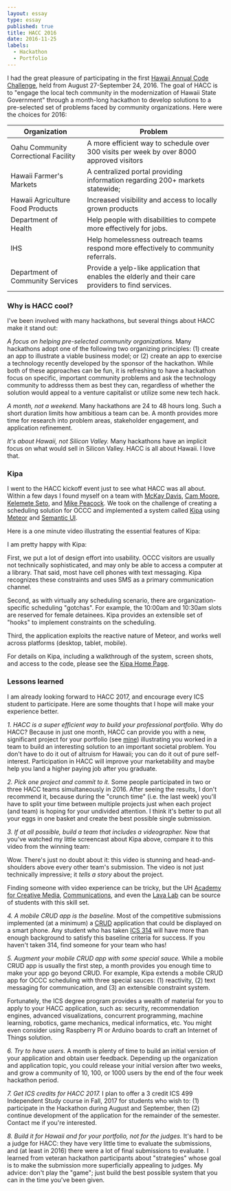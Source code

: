 ```yaml
---
layout: essay
type: essay
published: true
title: HACC 2016
date: 2016-11-25
labels:
  - Hackathon
  - Portfolio
---
```


I had the great pleasure of participating in the first [Hawaii Annual Code Challenge](energy-excelerator-2014.md), held from August 27-September 24, 2016.  The goal of HACC is to "engage the local tech community in the modernization of Hawaii State Government" through a month-long hackathon to develop solutions to a pre-selected set of problems faced by community organizations. Here were the choices for 2016:

<table class="ui celled compact table">
<thead>
  <th>Organization</th>
  <th>Problem</th>
</thead>

<tbody>
  <tr><td>Oahu Community Correctional Facility</td>
      <td>A more efficient way to schedule over 300 visits per week by over 8000 approved visitors</td>
  </tr>
  <tr><td>Hawaii Farmer's Markets</td>
      <td>A centralized portal providing information regarding 200+ markets statewide;</td>
    </tr>
  <tr><td>Hawaii Agriculture Food Products</td>
       <td>Increased visibility and access to locally grown products</td>
  </tr>
  <tr><td>Department of Health</td>
      <td>Help people with disabilities to compete more effectively for jobs.</td>
  </tr>
  <tr><td>IHS</td>
      <td>Help homelessness outreach teams respond more effectively to community referrals.</td>
  </tr>
  <tr><td>Department of Community Services</td>
      <td>Provide a yelp-like application that enables the elderly and their care providers to find services.</td>
  </tr>
</tbody>
</table>

### Why is HACC cool?

I've been involved with many hackathons, but several things about HACC make it stand out:

*A focus on helping pre-selected community organizations.*  Many hackathons adopt one of the following two organizing principles: (1) create an app to illustrate a viable business model; or (2) create an app to exercise a technology recently developed by the sponsor of the hackathon. While both of these approaches can be fun, it is refreshing to have a hackathon focus on specific, important community problems and ask the technology community to addresss them as best they can, regardless of whether the solution would appeal to a venture capitalist or utilize some new tech hack.

*A month, not a weekend.* Many hackathons are 24 to 48 hours long. Such a short duration limits how ambitious a team can be. A month provides more time for research into problem areas, stakeholder engagement, and application refinement.

*It's about Hawaii, not Silicon Valley.* Many hackathons have an implicit focus on what would sell in Silicon Valley. HACC is all about Hawaii. I love that.

### Kipa

I went to the HACC kickoff event just to see what HACC was all about. Within a few days I found myself on a team with [McKay Davis](https://devpost.com/McKayDavis), [Cam Moore](https://cammoore.github.io/), [Kelemete Seto](https://www.linkedin.com/in/kelemeteseto), and [Mike Peacock](https://devpost.com/hawaiivet2vet). We took on the challenge of creating a scheduling solution for OCCC and implemented a system called [Kipa](https://hacc2016.github.io/teamkipa/) using [Meteor](http://www.meteor.com) and [Semantic UI](http://semantic-ui.com/).

Here is a one minute video illustrating the essential features of Kipa:

<div class="ui embed" data-source="youtube" data-id="COLaTvaCj7U" >
</div>

I am pretty happy with Kipa:

First, we put a lot of design effort into usability. OCCC visitors are usually not technically sophisticated, and may only be able to access a computer at a library. That said, most have cell phones with text messaging. Kipa recognizes these constraints and uses SMS as a primary communication channel.

Second, as with virtually any scheduling scenario, there are organization-specific scheduling "gotchas". For example, the 10:00am and 10:30am slots are reserved for female detainees.  Kipa provides an extensible set of "hooks" to implement constraints on the scheduling. 

Third, the application exploits the reactive nature of Meteor, and works well across platforms (desktop, tablet, mobile).

For details on Kipa, including a walkthrough of the system, screen shots, and access to the code, please see the [Kipa Home Page](https://hacc2016.github.io/teamkipa/).

### Lessons learned

I am already looking forward to HACC 2017, and encourage every ICS student to participate. Here are some thoughts that I hope will make your experience better.

*1. HACC is a super efficient way to build your professional portfolio.*  Why do HACC?  Because in just one month, HACC can provide you with a new, significant project for your portfolio (see [mine](/projects)) illustrating you worked in a team to build an interesting solution to an important societal problem.  You don't have to do it out of altruism for Hawaii; you can do it out of pure self-interest.  Participation in HACC will improve your marketability and maybe help you land a higher paying job after you graduate.

*2. Pick one project and commit to it.*  Some people participated in two or three HACC teams simultaneously in 2016.  After seeing the results, I don't recommend it, because during the "crunch time" (i.e. the last week) you'll have to split your time between multiple projects just when each project (and team) is hoping for your undivided attention. I think it's better to put all your eggs in one basket and create the best possible single submission.
 
*3. If at all possible, build a team that includes a videographer.* Now that you've watched my little screencast about Kipa above, compare it to this video from the winning team:

<div class="ui embed" data-source="youtube" data-id="7QVtMXWaRBs" >
</div>

Wow. There's just no doubt about it: this video is stunning and head-and-shoulders above every other team's submission. The video is not just technically impressive; it *tells a story* about the project. 

Finding someone with video experience can be tricky, but the UH [Academy for Creative Media](http://www.hawaii.edu/acm/), [Communications](http://www.communications.hawaii.edu/), and even the [Lava Lab](http://lava.manoa.hawaii.edu/) can be source of students with this skill set. 

*4. A mobile CRUD app is the baseline.*  Most of the competitive submissions implemented (at a minimum) a [CRUD](https://en.wikipedia.org/wiki/Create,_read,_update_and_delete) application that could be displayed on a smart phone. Any student who has taken [ICS 314](http://courses.ics.hawaii.edu/ics314f16/) will have more than enough background to satisfy this baseline criteria for success.  If you haven't taken 314, find someone for your team who has!
  
*5. Augment your mobile CRUD app with some special sauce.*  While a mobile CRUD app is usually the first step, a month provides you enough time to make your app go beyond CRUD. For example, Kipa extends a mobile CRUD app for OCCC scheduling with three special sauces: (1) reactivity, (2) text messaging for communication, and (3) an extensible constraint system. 

Fortunately, the ICS degree program provides a wealth of material for you to apply to your HACC application, such as: security, recommendation engines, advanced visualizations, concurrent programming, machine learning, robotics, game mechanics, medical informatics, etc. You might even consider using Raspberry PI or Arduino boards to craft an Internet of Things solution. 

*6. Try to have users.*  A month is plenty of time to build an initial version of your application and obtain user feedback.  Depending up the organization and application topic, you could release your initial version after two weeks, and grow a community of 10, 100, or 1000 users by the end of the four week hackathon period. 

*7. Get ICS credits for HACC 2017.*  I plan to offer a 3 credit ICS 499 Independent Study course in Fall, 2017 for students who wish to: (1) participate in the Hackathon during August and September, then (2) continue development of the application for the remainder of the semester. Contact me if you're interested.

*8. Build it for Hawaii and for your portfolio, not for the judges.*   It's hard to be a judge for HACC: they have very little time to evaluate the submissions, and (at least in 2016) there were a lot of final submissions to evaluate.  I learned from veteran hackathon participants about "strategies" whose goal is to make the submission more superficially appealing to judges. My advice: don't play the "game"; just build the best possible system that you can in the time you've been given.   








  
